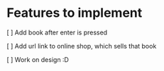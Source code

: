 # Features to implement

 [ ] Add book after enter is pressed

 [ ] Add url link to online shop, which sells that book

 [ ] Work on design :D

